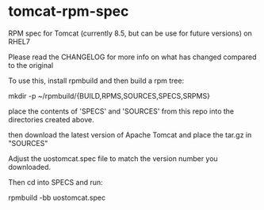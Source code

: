 # tomcat-rpm-spec
RPM spec for Tomcat (currently 8.5, but can be use for future versions) on RHEL7

Please read the CHANGELOG for more info on what has changed compared to the original

To use this, install rpmbuild and then build a rpm tree:

mkdir -p ~/rpmbuild/{BUILD,RPMS,SOURCES,SPECS,SRPMS}

place the contents of 'SPECS' and 'SOURCES' from this repo into the directories created above.

then download the latest version of Apache Tomcat and place the tar.gz in "SOURCES"

Adjust the uostomcat.spec file to match the version number you downloaded.

Then cd into SPECS and run:

rpmbuild -bb uostomcat.spec
